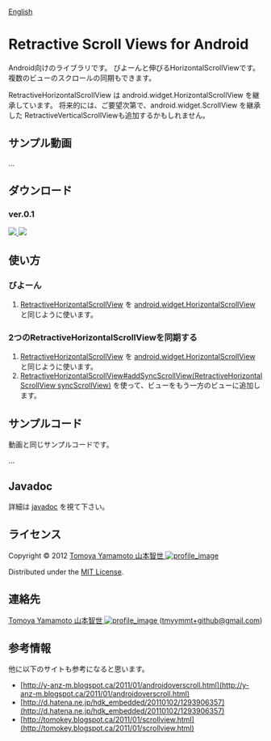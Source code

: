 [English](https://github.com/tmyymmt/Retractive-Scroll-Views-for-Android)

Retractive Scroll Views for Android
======================

Android向けのライブラリです。
びよーんと伸びるHorizontalScrollViewです。
複数のビューのスクロールの同期もできます。

RetractiveHorizontalScrollView は android.widget.HorizontalScrollView を継承しています。
将来的には、ご要望次第で、android.widget.ScrollView を継承した RetractiveVerticalScrollViewも追加するかもしれません。

サンプル動画
--------

...

ダウンロード
------

### ver.0.1 ###

[ ![](https://github.com/images/modules/download/zip.png) ](https://github.com/tmyymmt/Retractive-Scroll-Views-for-Android/zipball/0.1)
[ ![](https://github.com/images/modules/download/tar.png) ](https://github.com/tmyymmt/Retractive-Scroll-Views-for-Android/zipball/0.1)

使い方
------

### びよーん ###

1. [RetractiveHorizontalScrollView][rhsv] を [android.widget.HorizontalScrollView][hsv] と同じように使います。

### 2つのRetractiveHorizontalScrollViewを同期する ###

1. [RetractiveHorizontalScrollView][rhsv] を [android.widget.HorizontalScrollView][hsv] と同じように使います。
2. [RetractiveHorizontalScrollView#addSyncScrollView(RetractiveHorizontalScrollView syncScrollView)][rhsv2] を使って、ビューをもう一方のビューに追加します。

サンプルコード
--------

動画と同じサンプルコードです。

...

Javadoc
--------

詳細は [javadoc][rhsv] を視て下さい。
  
ライセンス
----------
Copyright &copy; 2012 [ Tomoya Yamamoto 山本智世 ![profile_image] ][aboutme]

Distributed under the [MIT License](http://www.opensource.org/licenses/mit-license.php "MIT License").  

連絡先
--------

[ Tomoya Yamamoto 山本智世 ![profile_image] ][aboutme] (tmyymmt+github@gmail.com)

参考情報
--------

他に以下のサイトも参考になると思います。

- [http://y-anz-m.blogspot.ca/2011/01/androidoverscroll.html](http://y-anz-m.blogspot.ca/2011/01/androidoverscroll.html)
- [http://d.hatena.ne.jp/hdk_embedded/20110102/1293906357](http://d.hatena.ne.jp/hdk_embedded/20110102/1293906357)
- [http://tomokey.blogspot.ca/2011/01/scrollview.html](http://tomokey.blogspot.ca/2011/01/scrollview.html)

[profile_image]: http://tmyymmt.mine.nu/profile/profile-sq_16.png "Profile Image"
[aboutme]: http://about.me/tmyymmt "about me"
[hsv]: http://developer.android.com/reference/android/widget/HorizontalScrollView.html
[rhsv]: http://tmyymmt.github.com/Retractive-Scroll-Views-for-Android/
[rhsv2]: http://tmyymmt.github.com/Retractive-Scroll-Views-for-Android/

